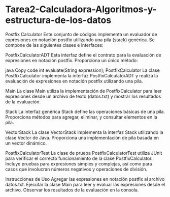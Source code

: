 # Tarea2-Calculadora-Algoritmos-y-estructura-de-los-datos
Postfix Calculator
Este conjunto de códigos implementa un evaluador de expresiones en notación postfix utilizando una pila (stack) genérica. Se compone de las siguientes clases e interfaces:

PostfixCalculatorADT
Esta interfaz define el contrato para la evaluación de expresiones en notación postfix. Proporciona un único método:

java
Copy code
int evaluate(String expression);
PostfixCalculator
La clase PostfixCalculator implementa la interfaz PostfixCalculatorADT y realiza la evaluación de expresiones en notación postfix utilizando una pila.

Main
La clase Main utiliza la implementación de PostfixCalculator para leer expresiones desde un archivo de texto (datos.txt) y mostrar los resultados de la evaluación.

Stack<T>
La interfaz genérica Stack<T> define las operaciones básicas de una pila. Proporciona métodos para agregar, eliminar, y consultar elementos en la pila.

VectorStack<T>
La clase VectorStack<T> implementa la interfaz Stack<T> utilizando la clase Vector de Java. Proporciona una implementación de pila basada en un vector dinámico.

PostfixCalculatorTest
La clase de prueba PostfixCalculatorTest utiliza JUnit para verificar el correcto funcionamiento de la clase PostfixCalculator. Incluye pruebas para expresiones simples y complejas, así como para casos que involucran números negativos y operaciones de división.

Instrucciones de Uso
Agregar las expresiones en notación postfix al archivo datos.txt.
Ejecutar la clase Main para leer y evaluar las expresiones desde el archivo.
Observar los resultados de la evaluación en la consola.
